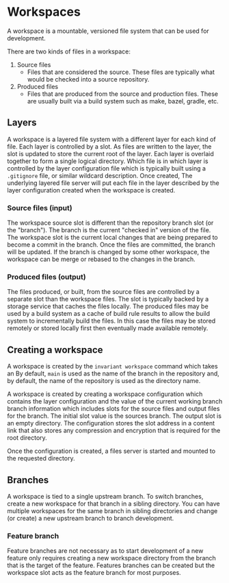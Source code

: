 # Workspaces

A workspace is a mountable, versioned file system that can be used for development.

There are two kinds of files in a workspace:

1. Source files
    - Files that are considered the source. These files are typically what would be checked into a source repository.
3. Produced files
    - Files that are produced from the source and production files. These are usually built via a build system such as
      make, bazel, gradle, etc.

## Layers
A workspace is a layered file system with a different layer for each kind of file. Each layer is controlled by
a slot. As files are written to the layer, the slot is updated to store the current root of the layer. Each layer is
overlaid together to form a single logical directory. Which file is in which layer is controlled by the layer
configuration file which is typically built using a `.gitignore` file, or similar wildcard description. Once created,
The underlying layered file server will put each file in the layer described by the layer configuration created when the
workspace is created.

### Source files (input)
The workspace source slot is different than the repository branch slot (or the "branch"). The branch is the current
"checked in" version of the file. The workspace slot is the current local changes that are being prepared to become a
commit in the branch. Once the files are committed, the branch will be updated. If the branch is changed by some other
workspace, the workspace can be merge or rebased to the changes in the branch.

### Produced files (output)
The files produced, or built, from the source files are controlled by a separate slot than the workspace files. The slot
is typically backed by a storage service that caches the files locally. The produced files may be used by a build
system as a cache of build rule results to allow the build system to incrementally build the files. In
this case the files may be stored remotely or stored locally first then eventually made available remotely.

## Creating a workspace
A workspace is created by the `invariant workspace` command which takes an  By default, `main` is used as the name of the
branch in the repository and, by default, the name of the repository is used as the directory name.

A workspace is created by creating a workspace configuration which contains the layer configuration and the value of
the current working branch branch information which includes slots for the source files and output files for the branch.
The initial slot value is the sources branch. The output slot is an empty directory. The configuration stores the slot
address in a content link that also stores any compression and encryption that is required for the root directory.

Once the configuration is created, a files server is started and mounted to the requested directory.

## Branches
A workspace is tied to a single upstream branch. To switch branches, create a new workspace for that branch in a sibling
directory. You can have multiple workspaces for the same branch in sibling directories and change (or create) a new
upstream branch to branch development.

### Feature branch
Feature branches are not necessary as to start development of a new feature only requires creating a new workspace directory
from the branch that is the target of the feature. Features branches can be created but the workspace slot acts as the
feature branch for most purposes.

